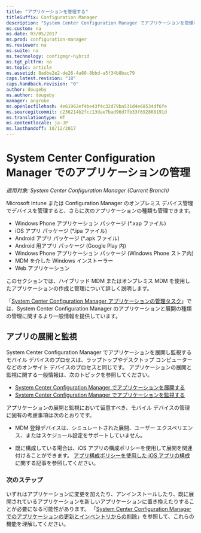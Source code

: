 ```yaml
---
title: "アプリケーションを管理する"
titleSuffix: Configuration Manager
description: "System Center Configuration Manager でアプリケーションを管理します。"
ms.custom: na
ms.date: 03/05/2017
ms.prod: configuration-manager
ms.reviewer: na
ms.suite: na
ms.technology: configmgr-hybrid
ms.tgt_pltfrm: na
ms.topic: article
ms.assetid: 8adbe2e2-de26-4a80-8bbd-a5f34b8bac79
caps.latest.revision: "18"
caps.handback.revision: "0"
author: dougeby
ms.author: dougeby
manager: angrobe
ms.openlocfilehash: 4e61962ef4be43f4c32d79ba531d4e68534df6fe
ms.sourcegitcommit: c236214b2fcc13dae7bad96d7fb33f692868191d
ms.translationtype: HT
ms.contentlocale: ja-JP
ms.lasthandoff: 10/12/2017
---
```

# <a name="manage-applications-in-system-center-configuration-manager"></a>System Center Configuration Manager でのアプリケーションの管理

*適用対象: System Center Configuration Manager (Current Branch)*

Microsoft Intune または Configuration Manager のオンプレミス デバイス管理でデバイスを管理すると、さらに次のアプリケーションの種類も管理できます。
- Windows Phone アプリケーション パッケージ (*.xap ファイル)
- iOS アプリ パッケージ (*.ipa ファイル)
- Android アプリ パッケージ (*.apk ファイル)
- Android 用アプリ パッケージ (Google Play 内)
- Windows Phone アプリケーション パッケージ (Windows Phone ストア内)
- MDM を介した Windows インストーラー
- Web アプリケーション

このセクションでは、ハイブリッド MDM またはオンプレミス MDM を使用したアプリケーションの作成と管理について詳しく説明します。

「[System Center Configuration Manager アプリケーションの管理タスク](../../apps/deploy-use/management-tasks-applications.md)」では、System Center Configuration Manager のアプリケーションと展開の種類の管理に関するより一般情報を提供しています。

## <a name="deploying-and-monitoring-apps"></a>アプリの展開と監視

System Center Configuration Manager でアプリケーションを展開し監視するモバイル デバイスのプロセスは、ラップトップやデスクトップ コンピューターなどのオンサイト デバイスのプロセスと同じです。 アプリケーションの展開と監視に関する一般情報は、次のトピックを参照してください。

- [System Center Configuration Manager でアプリケーションを展開する](../../apps/deploy-use/deploy-applications.md)
- [System Center Configuration Manager でアプリケーションを監視する](../../apps/deploy-use/monitor-applications-from-the-console.md)

アプリケーションの展開と監視において留意すべき、モバイル デバイスの管理に固有の考慮事項は次のとおりです。

- MDM 登録デバイスは、シミュレートされた展開、ユーザー エクスペリエンス、またはスケジュール設定をサポートしていません。

- 既に構成している場合は、iOS アプリの構成ポリシーを使用して展開を関連付けることができます。 [アプリ構成ポリシーを使用した iOS アプリの構成](configure-ios-apps-with-app-configuration-policies.md)に関する記事を参照してください。

### <a name="next-steps"></a>次のステップ

いずれはアプリケーションに変更を加えたり、アンインストールしたり、既に展開されているアプリケーションを新しいアプリケーションに置き換えたりすることが必要になる可能性があります。 「[System Center Configuration Manager でのアプリケーションの更新とインベントリからの削除](../../apps/deploy-use/update-and-retire-applications.md)」を参照して、これらの機能を理解してください。
